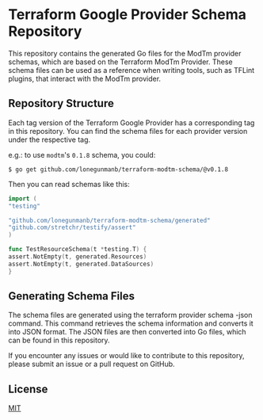 # Terraform Google Provider Schema Repository

This repository contains the generated Go files for the ModTm provider schemas, which are based on the Terraform ModTm Provider. These schema files can be used as a reference when writing tools, such as TFLint plugins, that interact with the ModTm provider.

## Repository Structure

Each tag version of the Terraform Google Provider has a corresponding tag in this repository. You can find the schema files for each provider version under the respective tag.

e.g.: to use `modtm`'s `0.1.8` schema, you could:

```shell
$ go get github.com/lonegunmanb/terraform-modtm-schema/@v0.1.8
```

Then you can read schemas like this:

```go
import (
"testing"

"github.com/lonegunmanb/terraform-modtm-schema/generated"
"github.com/stretchr/testify/assert"
)

func TestResourceSchema(t *testing.T) {
assert.NotEmpty(t, generated.Resources)
assert.NotEmpty(t, generated.DataSources)
}
```

## Generating Schema Files

The schema files are generated using the terraform provider schema -json command. This command retrieves the schema information and converts it into JSON format. The JSON files are then converted into Go files, which can be found in this repository.

If you encounter any issues or would like to contribute to this repository, please submit an issue or a pull request on GitHub.

## License

[MIT](LICENSE)
